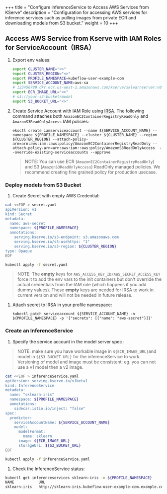 +++
title = "Configure inferenceService to Access AWS Services from KServe"
description = "Configuration for accessing AWS services for inference services such as pulling images from private ECR and downloading models from S3 bucket."
weight = 10
+++

## Access AWS Service from Kserve with IAM Roles for ServiceAccount（IRSA）
1. Export env values:
    ```bash
    export CLUSTER_NAME="<>"
    export CLUSTER_REGION="<>"
    export PROFILE_NAMESPACE=kubeflow-user-example-com
    export SERVICE_ACCOUNT_NAME=aws-sa
    # 123456789.dkr.ecr.us-west-2.amazonaws.com/kserve/sklearnserver:v0.8.0
    export ECR_IMAGE_URL="<>"
    # s3://your-s3-bucket/model
    export S3_BUCKET_URL="<>"
    ```


1. Create Service Account with IAM Role using [IRSA](https://docs.aws.amazon.com/eks/latest/userguide/iam-roles-for-service-accounts.html). The following command attaches both `AmazonEC2ContainerRegistryReadOnly` and `AmazonS3ReadOnlyAccess` IAM policies:
    ```
    eksctl create iamserviceaccount --name ${SERVICE_ACCOUNT_NAME} --namespace ${PROFILE_NAMESPACE} --cluster ${CLUSTER_NAME} --region ${CLUSTER_REGION} --attach-policy-arn=arn:aws:iam::aws:policy/AmazonEC2ContainerRegistryReadOnly --attach-policy-arn=arn:aws:iam::aws:policy/AmazonS3ReadOnlyAccess  --override-existing-serviceaccounts --approve
    ```
     > NOTE: You can use ECR (`AmazonEC2ContainerRegistryReadOnly`) and S3 (`AmazonS3ReadOnlyAccess`) ReadOnly managed policies. We recommend creating fine grained policy for production usecase. 

### Deploy models from S3 Bucket 
1. Create Secret with empty AWS Credential:
  ```sh
  cat <<EOF > secret.yaml
  apiVersion: v1
  kind: Secret
  metadata:
    name: aws-secret
    namespace: ${PROFILE_NAMESPACE}
    annotations:
      serving.kserve.io/s3-endpoint: s3.amazonaws.com
      serving.kserve.io/s3-usehttps: "1"
      serving.kserve.io/s3-region: ${CLUSTER_REGION}
  type: Opaque
  EOF

  kubectl apply -f secret.yaml
  ```
  > NOTE: The **empty** keys for `AWS_ACCESS_KEY_ID/AWS_SECRET_ACCESS_KEY` force it to add the env vars to the init containers but don't override the actual credentials from the IAM role (which happens if you add dummy values). These **empty** keys are needed for IRSA to work in current version and will not be needed in future release.

1. Attach secret to IRSA in your profile namespace:
    ```
    kubectl patch serviceaccount ${SERVICE_ACCOUNT_NAME} -n ${PROFILE_NAMESPACE} -p '{"secrets": [{"name": "aws-secret"}]}'
    ```


### Create an InferenceService
1. Specify the service account in the model server spec :
> NOTE: make sure you have workable image in `${ECR_IMAGE_URL}`and model in `${S3_BUCKET_URL}` for the inferenceService to work. Versioning of model and image must be consistent: eg. you can not use a v1 model then a v2 image.

  ```sh
  cat <<EOF > inferenceService.yaml
  apiVersion: serving.kserve.io/v1beta1
  kind: InferenceService
  metadata:
    name: "sklearn-iris"
    namespace: ${PROFILE_NAMESPACE}
    annotations:
      sidecar.istio.io/inject: "false"
  spec:
    predictor:
      serviceAccountName: ${SERVICE_ACCOUNT_NAME}
      model:
        modelFormat:
          name: sklearn
        image: ${ECR_IMAGE_URL}
        storageUri: ${S3_BUCKET_URL}
  EOF

  kubectl apply -f inferenceService.yaml
  ```
    
1. Check the InferenceService status:
  ```sh
  kubectl get inferenceservices sklearn-iris -n ${PROFILE_NAMESPACE}
  NAME           URL                                                        READY   PREV   LATEST   PREVROLLEDOUTREVISION   LATESTREADYREVISION                    AGE
  sklearn-iris   http://sklearn-iris.kubeflow-user-example-com.example.com   True           100                              sklearn-iris-predictor-default-00001   105s
  ```

